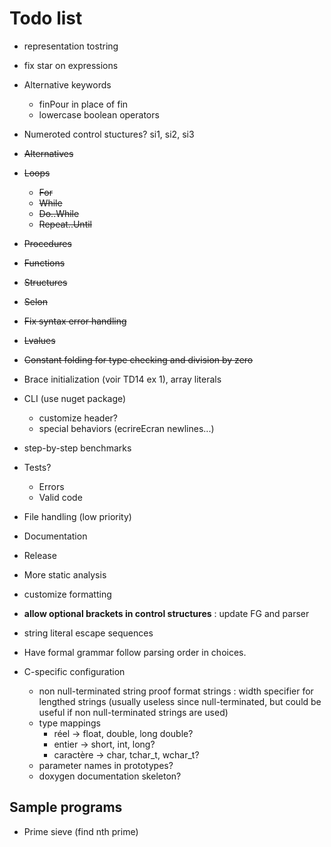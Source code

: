 # Todo list

- representation tostring
- fix star on expressions

- Alternative keywords
    - finPour in place of fin
    - lowercase boolean operators
- Numeroted control stuctures? si1, si2, si3

- ~~Alternatives~~
- ~~Loops~~
    - ~~For~~
    - ~~While~~
    - ~~Do..While~~
    - ~~Repeat..Until~~
- ~~Procedures~~
- ~~Functions~~
- ~~Structures~~
- ~~Selon~~
- ~~Fix syntax error handling~~
- ~~Lvalues~~
- ~~Constant folding for type checking and division by zero~~
- Brace initialization (voir TD14 ex 1), array literals
- CLI (use nuget package)
    - customize header?
    - special behaviors (ecrireEcran newlines...)
- step-by-step benchmarks
- Tests?
    - Errors
    - Valid code
- File handling (low priority)
- Documentation
- Release
- More static analysis
- customize formatting
- **allow optional brackets in control structures** : update FG and parser
- string literal escape sequences

- Have formal grammar follow parsing order in choices.

- C-specific configuration
    - non null-terminated string proof format strings : width specifier for lengthed strings (usually useless since null-terminated, but could be useful if non null-terminated strings are used)
    - type mappings
        - réel &rarr; float, double, long double?
        - entier &rarr; short, int, long?
        - caractère &rarr; char, tchar_t, wchar_t?
    - parameter names in prototypes?
    - doxygen documentation skeleton?

## Sample programs

- Prime sieve (find nth prime)
